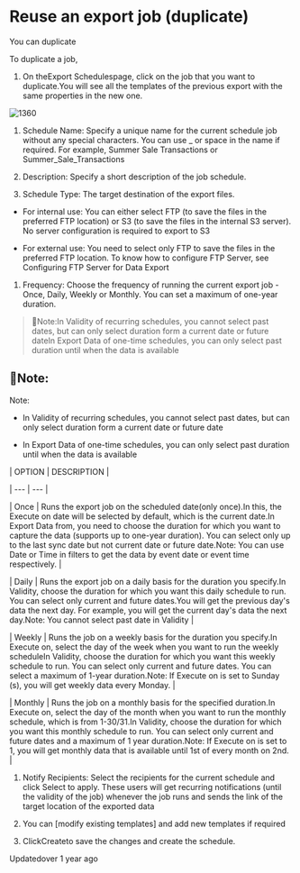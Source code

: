 # Reuse an export job (duplicate)

You can duplicate

To duplicate a job,

1. On theExport Schedulespage, click on the job that you want to duplicate.You will see all the templates of the previous export with the same properties in the new one.

![1360](https://files.readme.io/eb8fee0-fIpHD_ezt56eTcdgL9rZG4aJ7XKV8en9oA.png)

1. Schedule Name: Specify a unique name for the current schedule job without any special characters.  You can use _ or space in the name if required. For example, Summer Sale Transactions or Summer_Sale_Transactions

2. Description: Specify a short description of the job schedule.

3. Schedule Type: The target destination of the export files.

- For internal use: You can either select FTP (to save the files in the preferred FTP location) or S3 (to save the files in the internal S3 server). No server configuration is required to export to S3

- For external use:  You need to select only FTP to save the files in the preferred FTP location. To know how to configure FTP Server, see Configuring FTP Server for Data Export

1. Frequency: Choose the frequency of running the current export job - Once, Daily, Weekly or Monthly. You can set a maximum of one-year duration.

> 📘Note:In Validity of recurring schedules, you cannot select past dates, but can only select duration form a current date or future dateIn Export Data of one-time schedules, you can only select past duration until when the data is available

## 📘Note:

Note:

- In Validity of recurring schedules, you cannot select past dates, but can only select duration form a current date or future date

- In Export Data of one-time schedules, you can only select past duration until when the data is available

| OPTION | DESCRIPTION |

| --- | --- |

| Once | Runs the export job on the scheduled date(only once).In this, the Execute on date will be selected by default, which is the current date.In Export Data from, you need to choose the duration for which you want to capture the data (supports up to one-year duration). You can select only up to the last sync date but not current date or future date.Note: You can use Date or Time in filters to get the data by event date or event time respectively. |

| Daily | Runs the export job on a daily basis for the duration you specify.In Validity, choose the duration for which you want this daily schedule to run. You can select only current and future dates.You will get the previous day's data the next day. For example, you will get the current day's data the next day.Note: You cannot select past date in Validity |

| Weekly | Runs the job on a weekly basis for the duration you specify.In Execute on, select the day of the week when you want to run the weekly scheduleIn Validity, choose the duration for which you want this weekly schedule to run. You can select only current and future dates. You can select a maximum of 1-year duration.Note: If Execute on is set to Sunday (s), you will get weekly data every Monday. |

| Monthly | Runs the job on a monthly basis for the specified duration.In Execute on, select the day of the month when you want to run the monthly schedule, which is from 1-30/31.In Validity, choose the duration for which you want this monthly schedule to run. You can select only current and future dates and a maximum of 1 year duration.Note: If Execute on is set to 1, you will get monthly data that is available until 1st of every month on 2nd. |



1. Notify Recipients: Select the recipients for the current schedule and click Select to apply. These users will get recurring notifications (until the validity of the job) whenever the job runs and sends the link of the target location of the exported data

2. You can [modify existing templates] and add new templates if required

3. ClickCreateto save the changes and create the schedule.

Updatedover 1 year ago